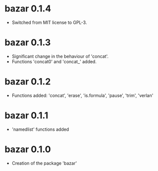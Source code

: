 # bazar 0.1.4

* Switched from MIT license to GPL-3. 


# bazar 0.1.3

* Significant change in the behaviour of 'concat'. 
* Functions 'concat0' and 'concat_' added. 


# bazar 0.1.2

* Functions added: 'concat', 'erase', 'is.formula', 'pause', 'trim', 'verlan'


# bazar 0.1.1

* 'namedlist' functions added


# bazar 0.1.0

* Creation of the package 'bazar'
